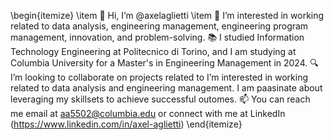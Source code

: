 \begin{itemize}
\item 👋 Hi, I’m @axelaglietti
\item 👀 I’m interested in working related to data analysis, engineering management, engineering program management, innovation, and problem-solving.
📚 I studied Information Technology Engineering at Politecnico di Torino, and I am studying at Columbia University for a Master's in Engineering Management in 2024.
🔍 I’m looking to collaborate on projects related to I’m interested in working related to data analysis and engineering management. I am paasinate about leveraging my skillsets to achieve successful outomes.
📫 You can reach me email at aa5502@columbia.edu or connect with me at LinkedIn (https://www.linkedin.com/in/axel-aglietti)
\end{itemize}
